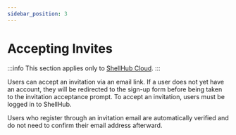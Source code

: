 ```yaml
--- 
sidebar_position: 3
---
```


# Accepting Invites

:::info
This section applies only to [ShellHub Cloud](https://shellhub.io).
:::

Users can accept an invitation via an email link. If a user does not yet have
an account, they will be redirected to the sign-up form before being taken to
the invitation acceptance prompt. To accept an invitation, users must be logged
in to ShellHub. 

Users who register through an invitation email are automatically verified and
do not need to confirm their email address afterward.
